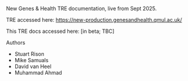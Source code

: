 New Genes & Health TRE documentation, live from Sept 2025.

TRE accessed here: https://new-production.genesandhealth.qmul.ac.uk/

This TRE docs accessed here: [in beta; TBC]

Authors
* Stuart Rison
* Mike Samuals
* David van Heel
* Muhammad Ahmad
